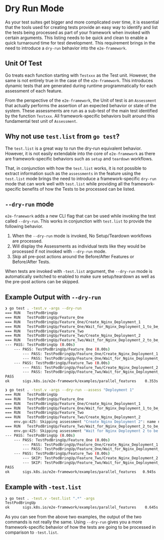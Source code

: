 # Dry Run Mode

As your test suites get bigger and more complicated over time, it is essential that the tools used for creating tests provide an easy way to identify and list the tests being processed as part of your framework when invoked with certain arguments.
This listing needs to be quick and clean to enable a quick turnaround time for test development. This requirement brings in the need to introduce a `dry-run` behavior into the `e2e-framework`.

## Unit Of Test

Go treats each function starting with `Testxxx` as the Test unit. However, the same is not entirely true in the case of the `e2e-framework`. This introduces dynamic tests that are generated during runtime programmatically for each assessment of each feature.

From the perspective of the `e2e-framework`, the Unit of test is an `Assessment` that actually performs the assertion of an expected behavior or state of the system. These assessments are run as a sub-test of the main test identified by the function `Testxxx`. All framework-specific behaviors built around this fundamental test unit of `Assessment`.

## Why not use `test.list` from `go test`?

The `test.list` is a great way to run the dry-run equivalent behavior. However, it is not easily extendable into the core of `e2e-framework` as there are framework-specific behaviors such as `setup` and `teardown` workflows.

That, in conjunction with how the `test.list` works, it is not possible to extract information such as the `assessments` in the feature using the `test.list` mode brings the need to introduce a framework-specific `dry-run` mode that can work well with `test.list` while providing all the framework-specific benefits of how the Tests to be processed can be listed.

## `--dry-run` mode

`e2e-framework` adds a new CLI flag that can be used while invoking the test called `--dry-run`. This works in conjunction with `test.list` to provide the following behavior.

1. When the `--dry-run` mode is invoked, No Setup/Teardown workflows are processed.
2. Will display the Assessments as individual tests like they would be processed if not invoked with `--dry-run` mode.
3. Skip all pre-post actions around the Before/After Features or Before/After Tests.

When tests are invoked with `-test.list` argument, the `--dry-run` mode is automatically switched to enabled to make sure setup/teardown as well as the pre-post actions can be skipped.

## Example Output with `--dry-run`

```bash
❯ go test . -test.v -args --dry-run
=== RUN   TestPodBringUp
=== RUN   TestPodBringUp/Feature_One
=== RUN   TestPodBringUp/Feature_One/Create_Nginx_Deployment_1
=== RUN   TestPodBringUp/Feature_One/Wait_for_Nginx_Deployment_1_to_be_scaled_up
=== RUN   TestPodBringUp/Feature_Two
=== RUN   TestPodBringUp/Feature_Two/Create_Nginx_Deployment_2
=== RUN   TestPodBringUp/Feature_Two/Wait_for_Nginx_Deployment_2_to_be_scaled_up
--- PASS: TestPodBringUp (0.00s)
    --- PASS: TestPodBringUp/Feature_One (0.00s)
        --- PASS: TestPodBringUp/Feature_One/Create_Nginx_Deployment_1 (0.00s)
        --- PASS: TestPodBringUp/Feature_One/Wait_for_Nginx_Deployment_1_to_be_scaled_up (0.00s)
    --- PASS: TestPodBringUp/Feature_Two (0.00s)
        --- PASS: TestPodBringUp/Feature_Two/Create_Nginx_Deployment_2 (0.00s)
        --- PASS: TestPodBringUp/Feature_Two/Wait_for_Nginx_Deployment_2_to_be_scaled_up (0.00s)
PASS
ok      sigs.k8s.io/e2e-framework/examples/parallel_features    0.353s
```

```bash
❯ go test . -test.v -args --dry-run --assess "Deployment 1"
=== RUN   TestPodBringUp
=== RUN   TestPodBringUp/Feature_One
=== RUN   TestPodBringUp/Feature_One/Create_Nginx_Deployment_1
=== RUN   TestPodBringUp/Feature_One/Wait_for_Nginx_Deployment_1_to_be_scaled_up
=== RUN   TestPodBringUp/Feature_Two
=== RUN   TestPodBringUp/Feature_Two/Create_Nginx_Deployment_2
    env.go:425: Skipping assessment "Create Nginx Deployment 2": name not matched
=== RUN   TestPodBringUp/Feature_Two/Wait_for_Nginx_Deployment_2_to_be_scaled_up
    env.go:425: Skipping assessment "Wait for Nginx Deployment 2 to be scaled up": name not matched
--- PASS: TestPodBringUp (0.00s)
    --- PASS: TestPodBringUp/Feature_One (0.00s)
        --- PASS: TestPodBringUp/Feature_One/Create_Nginx_Deployment_1 (0.00s)
        --- PASS: TestPodBringUp/Feature_One/Wait_for_Nginx_Deployment_1_to_be_scaled_up (0.00s)
    --- PASS: TestPodBringUp/Feature_Two (0.00s)
        --- SKIP: TestPodBringUp/Feature_Two/Create_Nginx_Deployment_2 (0.00s)
        --- SKIP: TestPodBringUp/Feature_Two/Wait_for_Nginx_Deployment_2_to_be_scaled_up (0.00s)
PASS
ok      sigs.k8s.io/e2e-framework/examples/parallel_features   0.945s
```

## Example with `-test.list`

```bash
❯ go test . -test.v -test.list ".*" -args
TestPodBringUp
ok      sigs.k8s.io/e2e-framework/examples/parallel_features    0.645s
```

As you can see from the above two examples, the output of the two commands is not really the same. Using `--dry-run` gives you a more framework-specific behavior of how the tests are going to be processed in comparison to `-test.list`.
